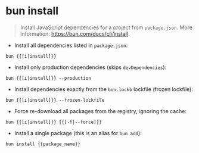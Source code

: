 # bun install

> Install JavaScript dependencies for a project from `package.json`.
> More information: <https://bun.com/docs/cli/install>.

- Install all dependencies listed in `package.json`:

`bun {{[i|install]}}`

- Install only production dependencies (skips `devDependencies`):

`bun {{[i|install]}} --production`

- Install dependencies exactly from the `bun.lockb` lockfile (frozen lockfile):

`bun {{[i|install]}} --frozen-lockfile`

- Force re-download all packages from the registry, ignoring the cache:

`bun {{[i|install]}} {{[-f|--force]}}`

- Install a single package (this is an alias for `bun add`):

`bun install {{package_name}}`
